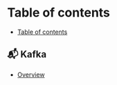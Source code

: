 # Table of contents

* [Table of contents](../README.md)

## 📬 Kafka

* [Overview](../kafka/overview.md)
